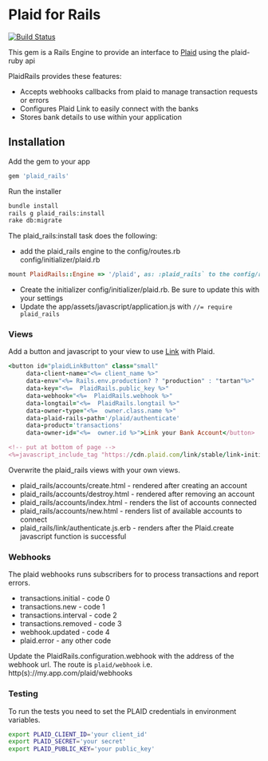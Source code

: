 # Plaid for Rails

[![Build Status](https://travis-ci.org/9kSoftware/plaid_rails.svg?branch=master)](https://travis-ci.org/9kSoftware/plaid_rails)

This gem is a Rails Engine to provide an interface to [Plaid](http://plaid.com) using the plaid-ruby api

PlaidRails provides these features:

* Accepts webhooks callbacks from plaid to manage transaction requests or errors
* Configures Plaid Link to easily connect with the banks
* Stores bank details to use within your application

## Installation

Add the gem to your app

```ruby
gem 'plaid_rails'
```

Run the installer
```bash
bundle install
rails g plaid_rails:install
rake db:migrate
```

The plaid_rails:install task does the following:

* add the plaid_rails engine to the config/routes.rb 
config/initializer/plaid.rb
```ruby
mount PlaidRails::Engine => '/plaid', as: :plaid_rails` to the config/routes.rb
```
* Create the initializer config/initializer/plaid.rb.  Be sure to update this with your settings
* Update the app/assets/javascript/application.js with `//= require plaid_rails`


### Views

Add a button and javascript to your view to use [Link](https://plaid.com/docs/#link) with Plaid.

```ruby
<button id="plaidLinkButton" class="small"
     data-client-name="<%= client_name %>"
     data-env="<%= Rails.env.production? ? "production" : "tartan"%>"
     data-key="<%=  PlaidRails.public_key %>"
     data-webhook="<%=  PlaidRails.webhook %>"
     data-longtail="<%=  PlaidRails.longtail %>"
     data-owner-type="<%=  owner.class.name %>"
     data-plaid-rails-path='/plaid/authenticate'
     data-product='transactions'
     data-owner-id="<%=  owner.id %>">Link your Bank Account</button>

<!-- put at bottom of page -->
<%=javascript_include_tag "https://cdn.plaid.com/link/stable/link-initialize.js" %>
```

Overwrite the plaid_rails views with your own views.
* plaid_rails/accounts/create.html - rendered after creating an account
* plaid_rails/accounts/destroy.html - rendered after removing an account
* plaid_rails/accounts/index.html - renders the list of accounts connected
* plaid_rails/accounts/new.html - renders list of available accounts to connect
* plaid_rails/link/authenticate.js.erb - renders after the Plaid.create javascript function is successful

### Webhooks
The plaid webhooks runs subscribers for to process transactions and report errors.  

* transactions.initial - code 0
* transactions.new - code 1
* transactions.interval - code 2
* transactions.removed - code 3
* webhook.updated - code 4
* plaid.error - any other code

Update the PlaidRails.configuration.webhook with  the address of the webhook url.  The route is `plaid/webhook`
i.e. http(s)://my.app.com/plaid/webhooks 

### Testing
To run the tests you need to set the PLAID credentials in environment variables.
```bash
export PLAID_CLIENT_ID='your client_id'
export PLAID_SECRET='your secret'
export PLAID_PUBLIC_KEY='your public_key'
```